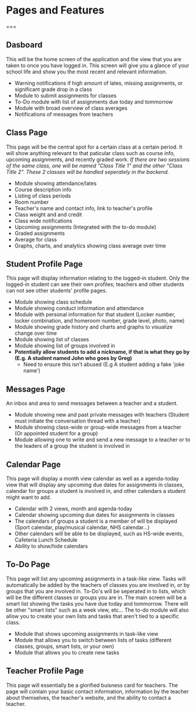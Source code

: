 # Pages and Features
===

## Dasboard

This will be the home screen of the application and the view that you are taken to once you have logged in. This screen will give you a glance of your school life and show you the most recent and relevant information.

- Warning notifications if high amount of lates, missing assignments, or significant grade drop in a class
- Module to submit assignments for classes
- To-Do module with list of assignments due today and tommorrow
- Module with broad overview of class averages
- Notifications of messages from teachers

## Class Page

This page will be the central spot for a certain class at a certain period. It will show anything relevant to that paticular class such as course info, upcoming assignments, and recently graded work. *If there are two sessions of the same class, one will be named "Class Title 1" and the other "Class Title 2". These 2 classes will be handled seperately in the backend.*

- Module showing attendance/lates
- Course description info
- Listing of class periods
- Room number
- Teacher's name and contact info, link to teacher's profile
- Class weight and and credit
- Class wide notifications
- Upcoming assignments (Integrated with the to-do module)
- Graded assignments
- Average for class
- Graphs, charts, and analytics showing class average over time

## Student Profile Page

This page will display information relating to the logged-in student. Only the logged-in student can see their own profiles; teachers and other students can not see other students' profile pages.

- Module showing class schedule
- Module showing conduct information and attendance
- Module with personal information for that student (Locker number, locker combination, and homeroom number, grade level, photo, name)
- Module showing grade history and charts and graphs to visualize change over time
- Module showing list of classes
- Module showing list of groups involved in
- **Potentially allow students to add a nickname, if that is what they go by (E.g. A student named John who goes by Greg)**
	- Need to ensure this isn't abused (E.g A student adding a fake 'joke name')

## Messages Page

An inbox and area to send messages between a teacher and a student.

- Module showing new and past private messages with teachers (Student must initiate the conversation thread with a teacher)
- Module showing class-wide or group-wide messages from a teacher (Or appointed student for a group)
- Module allowing one to write and send a new message to a teacher or to the leaders of a group the student is involved in

## Calendar Page

This page will display a month view calendar as well as a agenda-today view that will display any upcoming due dates for assignments in classes, calendar for groups a student is involved in, and other calendars a student might want to add.

- Calendar with 2 views, month and agenda-today
- Calendar showing upcoming due dates for assignments in classes
- The calendars of groups a student is a member of will be displayed (Sport calendar, play/musical calendar, NHS calendar...)
- Other calendars will be able to be displayed, such as HS-wide events, Cafeteria Lunch Schedule
- Ability to show/hide calendars

## To-Do Page

This page will list any upcoming assignments in a task-like view. Tasks will automatically be added by the teachers of classes you are involved in, or by groups that you are involved in. To-Do's will be seperated in to lists, which will be the different classes or groups you are in. The main screen will be a smart list showing the tasks you have due today and tommorrow. There will be other "smart lists" such as a week view, etc... The to-do module will also allow you to create your own lists and tasks that aren't tied to a specific class.

- Module that shows upcoming assignments in task-like view
- Module that allows you to switch between lists of tasks (different classes, groups, smart lists, or your own)
- Module that allows you to create new tasks

## Teacher Profile Page

This page will essentially be a glorified buisness card for teachers. The page will contain your basic contact information, information by the teacher about themselves, the teacher's website, and the ability to contact a teacher.
